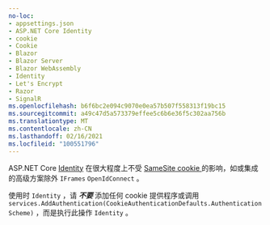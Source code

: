 ```yaml
---
no-loc:
- appsettings.json
- ASP.NET Core Identity
- cookie
- Cookie
- Blazor
- Blazor Server
- Blazor WebAssembly
- Identity
- Let's Encrypt
- Razor
- SignalR
ms.openlocfilehash: b6f6bc2e094c9070e0ea57b507f558313f19bc15
ms.sourcegitcommit: a49c47d5a573379effee5c6b6e36f5c302aa756b
ms.translationtype: MT
ms.contentlocale: zh-CN
ms.lasthandoff: 02/16/2021
ms.locfileid: "100551796"
---
```

ASP.NET Core [Identity](xref:security/authentication/identity) 在很大程度上不受 [SameSite cookie ](xref:security/samesite) 的影响，如或集成的高级方案除外 `IFrames` `OpenIdConnect` 。

使用时 `Identity` ，请 ***不要*** 添加任何 cookie 提供程序或调用 ` services.AddAuthentication(CookieAuthenticationDefaults.AuthenticationScheme)` ，而是执行此操作 `Identity` 。